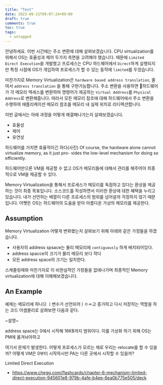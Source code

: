 ```yaml
---
title: "Test"
date: 2023-09-21T09:07:24+09:00
draft: true
comments: true
toc: true
tags:
  - untagged
---
```

안녕하세요. 이번 시간에는 주소 변환에 대해 살펴보겠습니다. CPU virtualization를 위해서 OS는 효율성과 제어 두가지 측면을 고려해야 했습니다. 때문에 `Limited Direct Execution`을 개발했고 프로세스는 CPU 하드웨어에서 `Direct`하게 실행되지만 특정 시점에 OS가 개입하여 프로세스가 할 수 있는 동작에 `limited`를 두었습니다. 

마찬가지로 Memory Virtualization은 `hardware based address translation`, 줄여서 `address translation` 을 통해 구현가능합니다.  주소 변환을 사용하면 하드웨어가 각 메모리 엑세스를 변환하여 명령어가 제공하는 `Virtual Address`를 `Physical Address`로 변환해줍니다. 따라서 모든 메모리 참조에 대해 하드웨어에서 주소 변환을 수행하여 애플리케이션 메모리 참조를 메모리 내 실제 위치로 리디렉션합니다.

이번 글에서는 아래 과정을 어떻게 해결해나가는지 살펴보겠습니다.

- 효율성
- 제어
- 유연성

하드웨어를 거치면 효율적이긴 하다(사진)
Of course, the hardware alone cannot virtualize memory, as it just pro- vides the low-level mechanism for doing so efficiently. 

하드웨어만으론 VM을 제공할 수 없고 OS가 메모리들에 대해서 관리를 해주어야 최종적으로 VM을 제공할 수 있다.

Memory Virtualization을 통해서 프로세스가 메모리를 독점하고 있다는 환상을 제공하는 것이 최종 목표입니다. 소스코드를 작성하면서 이러한 환상에 대한 혜택을 누리고 있습니다. 내가 선언하는 배열이 다른 프로세스의 범위를 넘어설까 걱정하지 않기 때문입니다. 어쨋든 OS는 하드웨어의 도움을 받아 아름다운 가상의 메모리를 제공한다.

## Assumption

Memory Virtualization 어떻게 변화했는지 살펴보기 위해 아래와 같은 가정들을 하겠습니다.

- 사용자의 address spsace는 물리 메모리에 `contiguously` 하게 배치되어있다.
- address spacce의 크기가 물리 메모리 보다 작다
- 모든 address space의 크기는 일치한다.

스케줄링때와 마찬가지로 이 비현실적인 가정들을 없애나가며 최종적인 Memory virtualization에 대해 이해해보겠습니다.

## An Example

예제는 메모리에 하나으 ㅣ변수가 선언되어ㅣㅇㅆ고 증가하고 다시 저장하는 역할을 하는 코드
어셈블리로 살펴보면 다음과 같다.

~설명~

address space는 0에서 시작해 16KB까지 범위이다. 이를 가상화 하기 위해 OS는 PM에 옮겨놔야하고 

여기서 문제가 발생한다. 어떻게 프로세스가 모르는 채로 우리는 relocate를 할 수 있을까?
어떻게 VM은 0부터 시작하시만 PA는 다른 곳에서 시작할 수 있을까?



Limited Direct Execution
- https://www.chegg.com/flashcards/chapter-6-mechanism-limited-direct-execution-945601e8-979b-4afe-b4ee-6ea0b775e505/deck